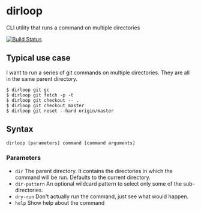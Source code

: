 # dirloop

CLI utility that runs a command on multiple directories

[![Build Status](https://travis-ci.org/ngeor/dirloop.svg?branch=master)](https://travis-ci.org/ngeor/dirloop)

## Typical use case

I want to run a series of git commands on multiple directories. They are all in
the same parent directory.

```
$ dirloop git gc
$ dirloop git fetch -p -t
$ dirloop git checkout -- .
$ dirloop git checkout master
$ dirloop git reset --hard origin/master
```

## Syntax

`dirloop [parameters] command [command arguments]`

### Parameters

- `dir` The parent directory. It contains the directories in which the command
  will be run. Defaults to the current directory.
- `dir-pattern` An optional wildcard pattern to select only some of the
  sub-directories.
- `dry-run` Don't actually run the command, just see what would happen.
- `help` Show help about the command
